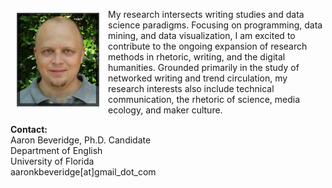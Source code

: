 <p><img src="./images/headshot1_tiny.jpg" align="left" style="display:inline;margin:6px 14px 0px 10px;"/>My research intersects writing studies and data science paradigms. Focusing on programming, data mining, and data visualization, I am excited to contribute to the ongoing expansion of research methods in rhetoric, writing, and the digital humanities. Grounded primarily in the study of networked writing and trend circulation, my research interests also include technical communication, the rhetoric of science, media ecology, and maker culture.</p>

**Contact:**  
Aaron Beveridge, Ph.D. Candidate  
Department of English  
University of Florida  
aaronkbeveridge[at]gmail_dot_com
